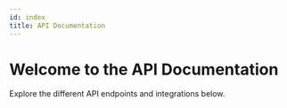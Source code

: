 ```yaml
---
id: index
title: API Documentation
---
```


# Welcome to the API Documentation

Explore the different API endpoints and integrations below.
